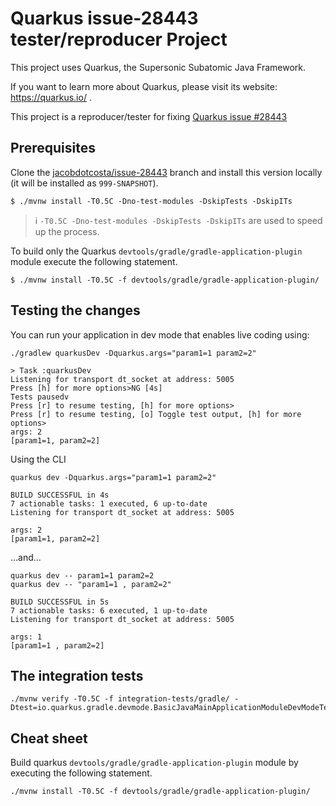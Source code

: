 # Quarkus issue-28443 tester/reproducer Project 

This project uses Quarkus, the Supersonic Subatomic Java Framework.

If you want to learn more about Quarkus, please visit its website: https://quarkus.io/ .

This project is a reproducer/tester for fixing [Quarkus issue #28443](https://github.com/quarkusio/quarkus/issues/28443)

## Prerequisites

Clone the [jacobdotcosta/issue-28443](https://github.com/jacobdotcosta/quarkus/tree/issue-28443) branch and install this version locally (it will be installed as `999-SNAPSHOT`).

```shell script
$ ./mvnw install -T0.5C -Dno-test-modules -DskipTests -DskipITs
```

> :information_source: `-T0.5C -Dno-test-modules -DskipTests -DskipITs` are used to speed up the process.  

To build only the Quarkus `devtools/gradle/gradle-application-plugin` module execute the following statement.

```shell script
$ ./mvnw install -T0.5C -f devtools/gradle/gradle-application-plugin/
```

## Testing the changes

You can run your application in dev mode that enables live coding using:

```shell script
./gradlew quarkusDev -Dquarkus.args="param1=1 param2=2"

> Task :quarkusDev
Listening for transport dt_socket at address: 5005
Press [h] for more options>NG [4s]
Tests pausedv
Press [r] to resume testing, [h] for more options>
Press [r] to resume testing, [o] Toggle test output, [h] for more options>
args: 2
[param1=1, param2=2]

```

Using the CLI

```shell script
quarkus dev -Dquarkus.args="param1=1 param2=2"

BUILD SUCCESSFUL in 4s
7 actionable tasks: 1 executed, 6 up-to-date
Listening for transport dt_socket at address: 5005

args: 2
[param1=1, param2=2]
```

...and...

```shell script
quarkus dev -- param1=1 param2=2
quarkus dev -- "param1=1 , param2=2"

BUILD SUCCESSFUL in 5s
7 actionable tasks: 6 executed, 1 up-to-date
Listening for transport dt_socket at address: 5005

args: 1
[param1=1 , param2=2]
```

## The integration tests

```shell script
./mvnw verify -T0.5C -f integration-tests/gradle/ -Dtest=io.quarkus.gradle.devmode.BasicJavaMainApplicationModuleDevModeTest

```

## Cheat sheet

Build quarkus `devtools/gradle/gradle-application-plugin` module by executing the following statement. 

```shell script
./mvnw install -T0.5C -f devtools/gradle/gradle-application-plugin/
```